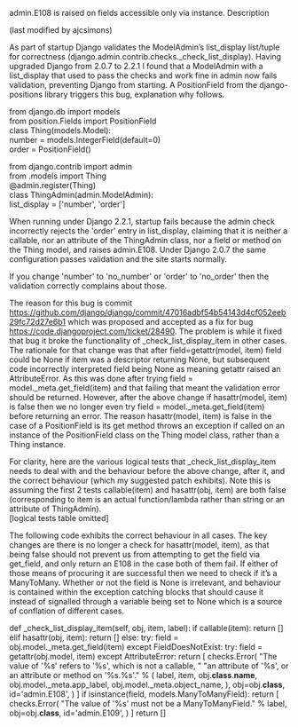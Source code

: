 admin.E108 is raised on fields accessible only via instance.
Description

(last modified by ajcsimons)

As part of startup Django validates the ModelAdmin’s list_display list/tuple for correctness (django.admin.contrib.checks._check_list_display). Having upgraded Django from 2.0.7 to 2.2.1 I found that a ModelAdmin with a list_display that used to pass the checks and work fine in admin now fails validation, preventing Django from starting. A PositionField from the django-positions library triggers this bug, explanation why follows.

from django.db import models  
from position.Fields import PositionField  
class Thing(models.Model):  
    number = models.IntegerField(default=0)  
    order = PositionField()  

from django.contrib import admin  
from .models import Thing  
@admin.register(Thing)  
class ThingAdmin(admin.ModelAdmin):  
    list_display = ['number', 'order']  

When running under Django 2.2.1, startup fails because the admin check incorrectly rejects the 'order' entry in list_display, claiming that it is neither a callable, nor an attribute of the ThingAdmin class, nor a field or method on the Thing model, and raises admin.E108. Under Django 2.0.7 the same configuration passes validation and the site starts normally.  

If you change 'number' to 'no_number' or 'order' to 'no_order' then the validation correctly complains about those.

The reason for this bug is commit https://github.com/django/django/commit/47016adbf54b54143d4cf052eeb29fc72d27e6b1 which was proposed and accepted as a fix for bug https://code.djangoproject.com/ticket/28490. The problem is while it fixed that bug it broke the functionality of _check_list_display_item in other cases. The rationale for that change was that after field=getattr(model, item) field could be None if item was a descriptor returning None, but subsequent code incorrectly interpreted field being None as meaning getattr raised an AttributeError. As this was done after trying field = model._meta.get_field(item) and that failing that meant the validation error should be returned. However, after the above change if hasattr(model, item) is false then we no longer even try field = model._meta.get_field(item) before returning an error. The reason hasattr(model, item) is false in the case of a PositionField is its get method throws an exception if called on an instance of the PositionField class on the Thing model class, rather than a Thing instance.

For clarity, here are the various logical tests that _check_list_display_item needs to deal with and the behaviour before the above change, after it, and the correct behaviour (which my suggested patch exhibits). Note this is assuming the first 2 tests callable(item) and hasattr(obj, item) are both false (corresponding to item is an actual function/lambda rather than string or an attribute of ThingAdmin).  
[logical tests table omitted]

The following code exhibits the correct behaviour in all cases. The key changes are there is no longer a check for hasattr(model, item), as that being false should not prevent us from attempting to get the field via get_field, and only return an E108 in the case both of them fail. If either of those means of procuring it are successful then we need to check if it’s a ManyToMany. Whether or not the field is None is irrelevant, and behaviour is contained within the exception catching blocks that should cause it instead of signalled through a variable being set to None which is a source of conflation of different cases.

def _check_list_display_item(self, obj, item, label):
    if callable(item):
        return []
    elif hasattr(obj, item):
        return []
    else:
        try:
            field = obj.model._meta.get_field(item)
        except FieldDoesNotExist:
            try:
                field = getattr(obj.model, item)
            except AttributeError:
                return [
                    checks.Error(
                        "The value of '%s' refers to '%s', which is not a callable, "
                        "an attribute of '%s', or an attribute or method on '%s.%s'." % (
                            label, item, obj.__class__.__name__,
                            obj.model._meta.app_label, obj.model._meta.object_name,
                        ),
                        obj=obj.__class__,
                        id='admin.E108',
                    )
                ]
        if isinstance(field, models.ManyToManyField):
            return [
                checks.Error(
                    "The value of '%s' must not be a ManyToManyField." % label,
                    obj=obj.__class__,
                    id='admin.E109',
                )
            ]
        return []